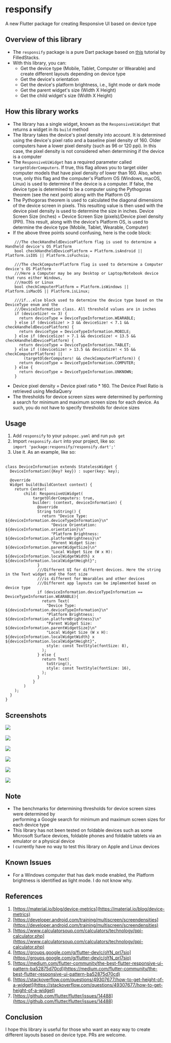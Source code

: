 # responsify

A new Flutter package for creating Responsive UI based on device type

## Overview of this library

* The ```responsify``` package is a pure Dart package based on [this](https://medium.com/flutter-community/the-best-flutter-responsive-ui-pattern-ba52875d70cd) tutorial by FilledStacks.
* With this library, you can:<BR>
  * Get the device type (Mobile, Tablet, Computer or Wearable) and create different layouts depending on device type<BR>
  * Get the device's orientation<BR>
  * Get the device's platform brightness, i.e., light mode or dark mode<BR>
  * Get the parent widget's size (Width X Height)<BR>
  * Get the child widget's size (Width X Height)<BR>
  
## How this library works

* The library has a single widget, known as the ```ResponsiveUiWidget``` that returns a widget in its ```build``` method<BR>
* The library takes the device's pixel density into account. It is determined using the device's pixel ratio and a baseline pixel density
  of 160. Older computers have a lower pixel density (such as 96 or 120 ppi). In this case, the pixel density is not
  considered when determining if the device is a computer<BR>
* The ```ResponsiveUiWidget``` has a required parameter called ```targetOlderComputers```. If true, this flag allows you to 
  target older computer models that have pixel density of lower than 160. Also, when true, only this flag and the computer's 
  Platform OS (Windows, macOS, Linux) is used to determine if the device is a computer. If false, the device type is determined to be a computer
  using the Pythogoras theorem (see the next point) along with the Platform OS<BR>
* The Pythogoras theorem is used to calculated the diagonal dimensions of the device screen in pixels. This resulting value is then
  used with the device pixel density is used to determine the size in inches. Device Screen Size (inches) = Device Screen Size (pixels)/Device pixel density (PPI).
  This result, along with the device's Platform OS, is used to determine the device type (Mobile, Tablet, Wearable, Computer)
* If the above three points sound confusing, here is the code block:<BR>
```
    ///The checkHandheldDevicePlatform flag is used to determine a Handheld device's OS Platform
    bool checkHandheldDevicePlatform = Platform.isAndroid || Platform.isIOS || Platform.isFuchsia;

    ///The checkComputerPlatform flag is used to determine a Computer device's OS Platform
    ///Here a Computer may be any Desktop or Laptop/Notebook device that runs either Windows,
    ///macOS or Linux
    bool checkComputerPlatform = Platform.isWindows || Platform.isMacOS || Platform.isLinux;

    ///if...else block used to determine the device type based on the DeviceType enum and the
    ///DeviceInformation class. All threshold values are in inches
    if (deviceSize! <= 3) {
      return deviceType = DeviceTypeInformation.WEARABLE;
    } else if (deviceSize! > 3 && deviceSize! < 7.1 && checkHandheldDevicePlatform) {
      return deviceType = DeviceTypeInformation.MOBILE;
    } else if (deviceSize! > 7.1 && deviceSize! < 13.5 && checkHandheldDevicePlatform) {
      return deviceType = DeviceTypeInformation.TABLET;
    } else if ((deviceSize! > 13.5 && deviceSize! < 55 && checkComputerPlatform) ||
        (targetOlderComputers! && checkComputerPlatform)) {
      return deviceType = DeviceTypeInformation.COMPUTER;
    } else {
      return deviceType = DeviceTypeInformation.UNKNOWN;
    }
```
* Device pixel density = Device pixel ratio * 160. The Device Pixel Ratio is retrieved using MediaQuery<BR>
* The thresholds for device screen sizes were determined by performing a search for minimum and maximum screen sizes for each device. 
  As such, you do not have to specify thresholds for device sizes<BR>

## Usage

1) Add ```responsify``` to your ```pubspec.yaml``` and run ```pub get```<BR>
2) Import ```responsify.dart``` into your project, like so:<BR>
   ```import 'package:responsify/responsify.dart';'```<BR>
3) Use it. As an example, like so:<BR><BR>

```
class DeviceInformation extends StatelessWidget {
  DeviceInformation({Key? key}) : super(key: key);

  @override
  Widget build(BuildContext context) {
    return Center(
        child: ResponsiveUiWidget(
            targetOlderComputers: true,
            builder: (context, deviceInformation) {
              @override
              String toString() {
                return "Device Type: ${deviceInformation.deviceTypeInformation}\n"
                    "Device Orientation: ${deviceInformation.orientation}\n"
                    "Platform Brightness: ${deviceInformation.platformBrightness}\n"
                    "Parent Widget Size: ${deviceInformation.parentWidgetSize}\n"
                    "Local Widget Size (W x H): ${deviceInformation.localWidgetWidth} x ${deviceInformation.localWidgetHeight}";
              }
              ///Different UI for different devices. Here the string in the Text widget and the font size
              ///is different for Wearables and other devices
              ///Different app layouts can be implemented based on device type
              if (deviceInformation.deviceTypeInformation == DeviceTypeInformation.WEARABLE){
                return Text(
                  "Device Type: ${deviceInformation.deviceTypeInformation}\n"
                  "Platform Brightness: ${deviceInformation.platformBrightness}\n"
                  "Parent Widget Size: ${deviceInformation.parentWidgetSize}\n"
                  "Local Widget Size (W x H): ${deviceInformation.localWidgetWidth} x ${deviceInformation.localWidgetHeight}",
                  style: const TextStyle(fontSize: 8),
                );
              } else {
                return Text(
                  toString(),
                  style: const TextStyle(fontSize: 16),
                );
              }
            }
        )
    );
  }
}
```

## Screenshots

<img src = "https://raw.githubusercontent.com/flutternoob/responsify/master/screenshots/Responsify_mobile_portrait.png"><BR><BR>
<img src = "https://raw.githubusercontent.com/flutternoob/responsify/master/screenshots/Responsify_mobile_landscape.png"><BR><BR>
<img src = "https://raw.githubusercontent.com/flutternoob/responsify/master/screenshots/Responsify_tablet_portrait.png"><BR><BR>
<img src = "https://raw.githubusercontent.com/flutternoob/responsify/master/screenshots/Responsify_tablet_landscape.png"><BR><BR>
<img src = "https://raw.githubusercontent.com/flutternoob/responsify/master/screenshots/Responsify_wearable.png"><BR><BR>
<img src = "https://raw.githubusercontent.com/flutternoob/responsify/master/screenshots/Responsify_computer.png"><BR>

## Note

* The benchmarks for determining thresholds for device screen sizes were determined by<BR>
  performing a Google search for minimum and maximum screen sizes for each device type<BR>
* This library has not been tested on foldable devices such as some Microsoft Surface devices, foldable phones and foldable tablets 
  via an emulator or a physical device<BR>
* I currently have no way to test this library on Apple and Linux devices<BR>

## Known Issues

* For a Windows computer that has dark mode enabled, the Platform brightness is identified as light mode. I do not know why.<BR>

## References

1) [https://material.io/blog/device-metrics](https://material.io/blog/device-metrics)
2) [https://developer.android.com/training/multiscreen/screendensities](https://developer.android.com/training/multiscreen/screendensities)
3) [https://www.calculatorsoup.com/calculators/technology/ppi-calculator.php](https://www.calculatorsoup.com/calculators/technology/ppi-calculator.php)
4) [https://groups.google.com/g/flutter-dev/c/oYN_prI7sio](https://groups.google.com/g/flutter-dev/c/oYN_prI7sio)
5) [https://medium.com/flutter-community/the-best-flutter-responsive-ui-pattern-ba52875d70cd](https://medium.com/flutter-community/the-best-flutter-responsive-ui-pattern-ba52875d70cd)
6) [https://stackoverflow.com/questions/49307677/how-to-get-height-of-a-widget](https://stackoverflow.com/questions/49307677/how-to-get-height-of-a-widget)
7) [https://github.com/flutter/flutter/issues/14488](https://github.com/flutter/flutter/issues/14488)

## Conclusion

I hope this library is useful for those who want an easy way to create different layouts based on device type. PRs are welcome.
